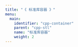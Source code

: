 ```yaml
---
title: "《 标准库容器 》"
menu:
  main:
    identifier: "cpp-container"
    parent: "cpp-stl"
    name: "标准库容器"
    weight: 2
---
```


